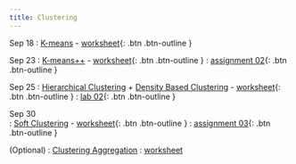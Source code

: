 ```yaml
---
title: Clustering
---
```


Sep 18
: [K-means](https://github.com/gallettilance/CS506-Fall2024/raw/main/lecture_03/03_Clustering_Kmeans.pdf) - [worksheet](https://github.com/gallettilance/CS506-Fall2024/blob/main/lecture_03/worksheet_03.ipynb){: .btn .btn-outline }

Sep 23 
: [K-means++](https://github.com/gallettilance/CS506-Fall2024/raw/main/lecture_04/04_Kmeans++.pdf) - [worksheet](https://github.com/gallettilance/CS506-Fall2024/blob/main/lecture_04/worksheet_04.ipynb){: .btn .btn-outline }
  : [assignment 02](../assignments/assignment2){: .btn .btn-outline } 

Sep 25 
: [Hierarchical Clustering](https://github.com/gallettilance/CS506-Fall2024/raw/main/lecture_05/05_Hierarchical_Clustering.pdf) + [Density Based Clustering](https://github.com/gallettilance/CS506-Fall2024/raw/main/lecture_05/05_Density_Based_Clustering.pdf) - [worksheet](https://github.com/gallettilance/CS506-Fall2024/blob/main/lecture_05/worksheet_05.ipynb){: .btn .btn-outline }
  : [lab 02](https://github.com/wangkaihong/CS506_Lab2){: .btn .btn-outline }

Sep 30  
: [Soft Clustering](https://github.com/gallettilance/CS506-Fall2024/raw/main/lecture_06/06_Soft_Clustering.pdf) - [worksheet](https://github.com/gallettilance/CS506-Fall2024/blob/main/lecture_06/worksheet_06.ipynb){: .btn .btn-outline }
  : [assignment 03](../assignments/assignment3){: .btn .btn-outline } 

(Optional) 
: [Clustering Aggregation](#) 
  : [worksheet](#)  
